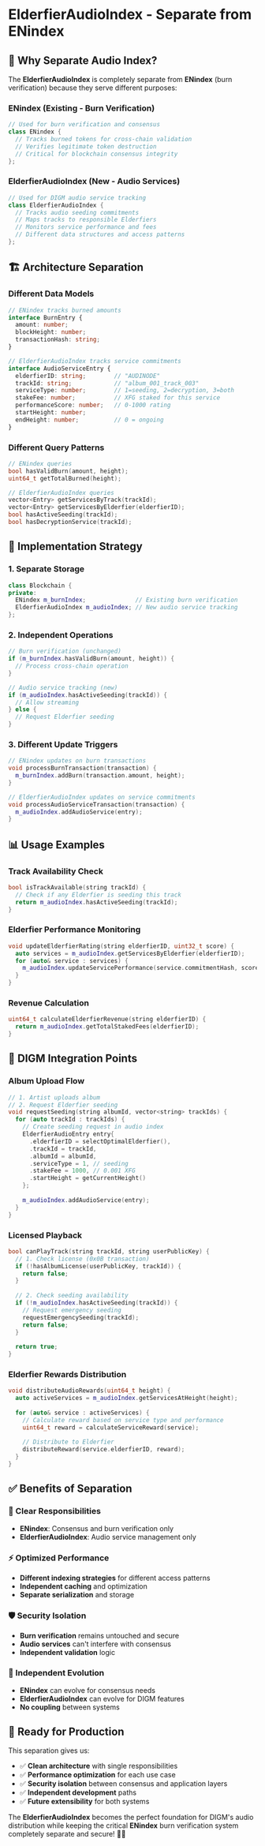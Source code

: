 # ElderfierAudioIndex - Separate from ENindex

## 🎯 **Why Separate Audio Index?**

The **ElderfierAudioIndex** is completely separate from **ENindex** (burn verification) because they serve different purposes:

### **ENindex (Existing - Burn Verification)**
```cpp
// Used for burn verification and consensus
class ENindex {
  // Tracks burned tokens for cross-chain validation
  // Verifies legitimate token destruction
  // Critical for blockchain consensus integrity
};
```

### **ElderfierAudioIndex (New - Audio Services)**  
```cpp
// Used for DIGM audio service tracking
class ElderfierAudioIndex {
  // Tracks audio seeding commitments
  // Maps tracks to responsible Elderfiers
  // Monitors service performance and fees
  // Different data structures and access patterns
};
```

## 🏗️ **Architecture Separation**

### **Different Data Models**
```typescript
// ENindex tracks burned amounts
interface BurnEntry {
  amount: number;
  blockHeight: number;
  transactionHash: string;
}

// ElderfierAudioIndex tracks service commitments
interface AudioServiceEntry {
  elderfierID: string;        // "AUDINODE"
  trackId: string;            // "album_001_track_003"
  serviceType: number;        // 1=seeding, 2=decryption, 3=both
  stakeFee: number;           // XFG staked for this service
  performanceScore: number;   // 0-1000 rating
  startHeight: number;
  endHeight: number;          // 0 = ongoing
}
```

### **Different Query Patterns**
```cpp
// ENindex queries
bool hasValidBurn(amount, height);
uint64_t getTotalBurned(height);

// ElderfierAudioIndex queries  
vector<Entry> getServicesByTrack(trackId);
vector<Entry> getServicesByElderfier(elderfierID);
bool hasActiveSeeding(trackId);
bool hasDecryptionService(trackId);
```

## 🔧 **Implementation Strategy**

### **1. Separate Storage**
```cpp
class Blockchain {
private:
  ENindex m_burnIndex;              // Existing burn verification
  ElderfierAudioIndex m_audioIndex; // New audio service tracking
};
```

### **2. Independent Operations**
```cpp
// Burn verification (unchanged)
if (m_burnIndex.hasValidBurn(amount, height)) {
  // Process cross-chain operation
}

// Audio service tracking (new)
if (m_audioIndex.hasActiveSeeding(trackId)) {
  // Allow streaming
} else {
  // Request Elderfier seeding
}
```

### **3. Different Update Triggers**
```cpp
// ENindex updates on burn transactions
void processBurnTransaction(transaction) {
  m_burnIndex.addBurn(transaction.amount, height);
}

// ElderfierAudioIndex updates on service commitments
void processAudioServiceTransaction(transaction) {
  m_audioIndex.addAudioService(entry);
}
```

## 📊 **Usage Examples**

### **Track Availability Check**
```cpp
bool isTrackAvailable(string trackId) {
  // Check if any Elderfier is seeding this track
  return m_audioIndex.hasActiveSeeding(trackId);
}
```

### **Elderfier Performance Monitoring**
```cpp
void updateElderfierRating(string elderfierID, uint32_t score) {
  auto services = m_audioIndex.getServicesByElderfier(elderfierID);
  for (auto& service : services) {
    m_audioIndex.updateServicePerformance(service.commitmentHash, score);
  }
}
```

### **Revenue Calculation**
```cpp
uint64_t calculateElderfierRevenue(string elderfierID) {
  return m_audioIndex.getTotalStakedFees(elderfierID);
}
```

## 🎵 **DIGM Integration Points**

### **Album Upload Flow**
```cpp
// 1. Artist uploads album
// 2. Request Elderfier seeding
void requestSeeding(string albumId, vector<string> trackIds) {
  for (auto trackId : trackIds) {
    // Create seeding request in audio index
    ElderfierAudioEntry entry{
      .elderfierID = selectOptimalElderfier(),
      .trackId = trackId,
      .albumId = albumId,
      .serviceType = 1, // seeding
      .stakeFee = 1000, // 0.001 XFG
      .startHeight = getCurrentHeight()
    };
    
    m_audioIndex.addAudioService(entry);
  }
}
```

### **Licensed Playback**
```cpp
bool canPlayTrack(string trackId, string userPublicKey) {
  // 1. Check license (0x0B transaction)
  if (!hasAlbumLicense(userPublicKey, trackId)) {
    return false;
  }
  
  // 2. Check seeding availability
  if (!m_audioIndex.hasActiveSeeding(trackId)) {
    // Request emergency seeding
    requestEmergencySeeding(trackId);
    return false;
  }
  
  return true;
}
```

### **Elderfier Rewards Distribution**
```cpp
void distributeAudioRewards(uint64_t height) {
  auto activeServices = m_audioIndex.getServicesAtHeight(height);
  
  for (auto& service : activeServices) {
    // Calculate reward based on service type and performance
    uint64_t reward = calculateServiceReward(service);
    
    // Distribute to Elderfier
    distributeReward(service.elderfierID, reward);
  }
}
```

## ✅ **Benefits of Separation**

### **🎯 Clear Responsibilities**
- **ENindex**: Consensus and burn verification only
- **ElderfierAudioIndex**: Audio service management only

### **⚡ Optimized Performance**  
- **Different indexing strategies** for different access patterns
- **Independent caching** and optimization
- **Separate serialization** and storage

### **🛡️ Security Isolation**
- **Burn verification** remains untouched and secure
- **Audio services** can't interfere with consensus
- **Independent validation** logic

### **🔄 Independent Evolution**
- **ENindex** can evolve for consensus needs
- **ElderfierAudioIndex** can evolve for DIGM features
- **No coupling** between systems

## 🚀 **Ready for Production**

This separation gives us:
- ✅ **Clean architecture** with single responsibilities
- ✅ **Performance optimization** for each use case  
- ✅ **Security isolation** between consensus and application layers
- ✅ **Independent development** paths
- ✅ **Future extensibility** for both systems

The **ElderfierAudioIndex** becomes the perfect foundation for DIGM's audio distribution while keeping the critical **ENindex** burn verification system completely separate and secure! 🏰🎵
